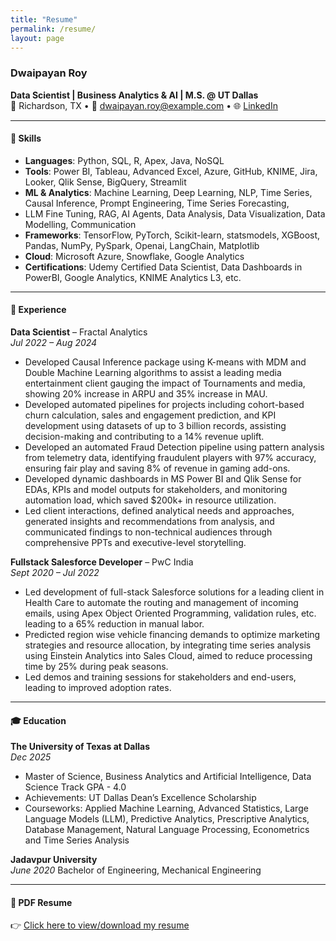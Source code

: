 ```yaml
---
title: "Resume"
permalink: /resume/
layout: page
---
```


### Dwaipayan Roy  
**Data Scientist | Business Analytics & AI | M.S. @ UT Dallas**  
📍 Richardson, TX • 📧 dwaipayan.roy@example.com • 🌐 [LinkedIn](https://www.linkedin.com/in/dwaipayanroy)

---

#### 🧠 Skills
- **Languages**: Python, SQL, R, Apex, Java, NoSQL
- **Tools**: Power BI, Tableau, Advanced Excel, Azure, GitHub, KNIME, Jira, Looker, Qlik Sense, BigQuery, Streamlit
- **ML & Analytics**: Machine Learning, Deep Learning, NLP, Time Series, Causal Inference, Prompt Engineering, Time Series Forecasting,
- LLM Fine Tuning, RAG, AI Agents, Data Analysis, Data Visualization, Data Modelling, Communication
- **Frameworks**: TensorFlow, PyTorch, Scikit-learn, statsmodels, XGBoost, Pandas, NumPy, PySpark, Openai, LangChain, Matplotlib
- **Cloud**: Microsoft Azure, Snowflake, Google Analytics
- **Certifications**: Udemy Certified Data Scientist, Data Dashboards in PowerBI, Google Analytics, KNIME Analytics L3, etc.

---

#### 💼 Experience

**Data Scientist** – Fractal Analytics  
*Jul 2022 – Aug 2024*  
- Developed Causal Inference package using K-means with MDM and Double Machine Learning algorithms to assist a leading media
entertainment client gauging the impact of Tournaments and media, showing 20% increase in ARPU and 35% increase in MAU.
- Developed automated pipelines for projects including cohort-based churn calculation, sales and engagement prediction, and KPI
development using datasets of up to 3 billion records, assisting decision-making and contributing to a 14% revenue uplift.
- Developed an automated Fraud Detection pipeline using pattern analysis from telemetry data, identifying fraudulent players with
97% accuracy, ensuring fair play and saving 8% of revenue in gaming add-ons.
- Developed dynamic dashboards in MS Power BI and Qlik Sense for EDAs, KPIs and model outputs for stakeholders, and monitoring
automation load, which saved $200k+ in resource utilization.
- Led client interactions, defined analytical needs and approaches, generated insights and recommendations from analysis, and
communicated findings to non-technical audiences through comprehensive PPTs and executive-level storytelling.

**Fullstack Salesforce Developer** – PwC India  
*Sept 2020 – Jul 2022*  
- Led development of full-stack Salesforce solutions for a leading client in Health Care to automate the routing and management of
incoming emails, using Apex Object Oriented Programming, validation rules, etc. leading to a 65% reduction in manual labor.
- Predicted region wise vehicle financing demands to optimize marketing strategies and resource allocation, by integrating time
series analysis using Einstein Analytics into Sales Cloud, aimed to reduce processing time by 25% during peak seasons.
- Led demos and training sessions for stakeholders and end-users, leading to improved adoption rates.

---

#### 🎓 Education

**The University of Texas at Dallas**  
*Dec 2025*
- Master of Science, Business Analytics and Artificial Intelligence, Data Science Track 
GPA - 4.0
- Achievements: UT Dallas Dean’s Excellence Scholarship
- Courseworks: Applied Machine Learning, Advanced Statistics, Large Language Models (LLM), Predictive Analytics, Prescriptive
Analytics, Database Management, Natural Language Processing, Econometrics and Time Series Analysis

**Jadavpur University**  
*June 2020*
Bachelor of Engineering, Mechanical Engineering

---

#### 📎 PDF Resume  
👉 [Click here to view/download my resume](https://RoyDwaipayan.github.io/assets/assets/DwaipayanRoy_Resume.pdf)